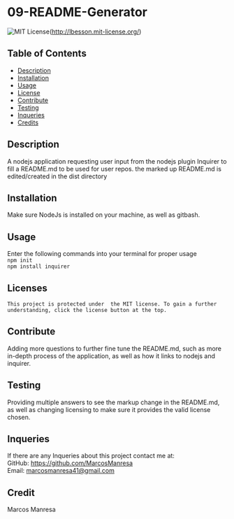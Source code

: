 # 09-README-Generator

  ![MIT License](https://img.shields.io/badge/License-MIT-brightgreen)(http://lbesson.mit-license.org/)

  ## Table of Contents
  * [Description](#description)
  * [Installation](#installation)
  * [Usage](#usage)
  * [License](#licensing)
  * [Contribute](#contribute)
  * [Testing](#testing)
  * [Inqueries](#inqueries)
  * [Credits](#credit)

  ## Description
  A nodejs application requesting user input from the nodejs plugin Inquirer to fill a README.md to be used for user repos. the marked up README.md is edited/created in the dist directory

  ## Installation
  Make sure NodeJs is installed on your machine, as well as gitbash.

  ## Usage
  Enter the following commands into your terminal for proper usage </br> ``npm init`` </br> ``npm install inquirer`` </br>

   ## Licenses
    This project is protected under  the MIT license. To gain a further understanding, click the license button at the top.

  ## Contribute
  Adding more questions to further fine tune the README.md, such as more in-depth process of the application, as well as how it links to nodejs and inquirer.

  ## Testing
  Providing multiple answers to see the markup change in the README.md, as well as changing licensing to make sure it provides the valid license chosen.

  ## Inqueries
  If there are any Inqueries about this project contact me at: </br>
  GitHub: https://github.com/MarcosManresa </br>
  Email: marcosmanresa41@gmail.com

  ## Credit
  Marcos Manresa
